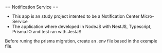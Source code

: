 
== Notification Service ==

* This app is an study project intented to be a Notification Center Micro-Service
* The application where developed in NodeJS with NestJS, Typescript, Prisma.IO and test ran with JestJS

Before runing the prisma migration, create an .env file based in the exemple file.
